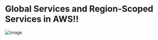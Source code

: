 # Global Services and Region-Scoped Services in AWS!!

![image](https://github.com/user-attachments/assets/f0557bf6-0797-479c-9d3d-b7bde10ff641)


